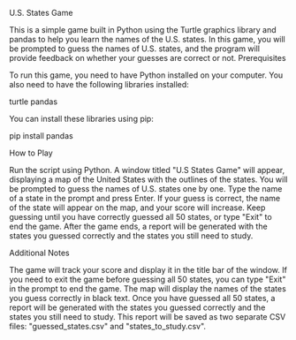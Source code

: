 U.S. States Game

This is a simple game built in Python using the Turtle graphics library and pandas to help you learn the names of the U.S. states. In this game, you will be prompted to guess the names of U.S. states, and the program will provide feedback on whether your guesses are correct or not.
Prerequisites

To run this game, you need to have Python installed on your computer. You also need to have the following libraries installed:

turtle
pandas

You can install these libraries using pip:

pip install pandas

How to Play

Run the script using Python.
A window titled "U.S States Game" will appear, displaying a map of the United States with the outlines of the states.
You will be prompted to guess the names of U.S. states one by one.
Type the name of a state in the prompt and press Enter.
If your guess is correct, the name of the state will appear on the map, and your score will increase.
Keep guessing until you have correctly guessed all 50 states, or type "Exit" to end the game.
After the game ends, a report will be generated with the states you guessed correctly and the states you still need to study.

Additional Notes

The game will track your score and display it in the title bar of the window.
If you need to exit the game before guessing all 50 states, you can type "Exit" in the prompt to end the game.
The map will display the names of the states you guess correctly in black text.
Once you have guessed all 50 states, a report will be generated with the states you guessed correctly and the states you still need to study. This report will be saved as two separate CSV files: "guessed_states.csv" and "states_to_study.csv".

